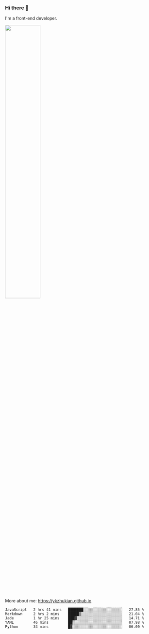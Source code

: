 ### Hi there 👋

I'm a front-end developer.

[<img width="48%" src="https://github-readme-stats.vercel.app/api?username=ykzhukian&show_icons=true&theme=dracula">](https://github.com/anuraghazra/github-readme-stats)

More about me: 
https://ykzhukian.github.io

<!--START_SECTION:waka-->
```text
JavaScript   2 hrs 41 mins   ███████░░░░░░░░░░░░░░░░░░   27.85 % 
Markdown     2 hrs 2 mins    █████▒░░░░░░░░░░░░░░░░░░░   21.04 % 
Jade         1 hr 25 mins    ███▓░░░░░░░░░░░░░░░░░░░░░   14.71 % 
YAML         46 mins         ██░░░░░░░░░░░░░░░░░░░░░░░   07.98 % 
Python       34 mins         █▓░░░░░░░░░░░░░░░░░░░░░░░   06.00 % 
```
<!--END_SECTION:waka-->
